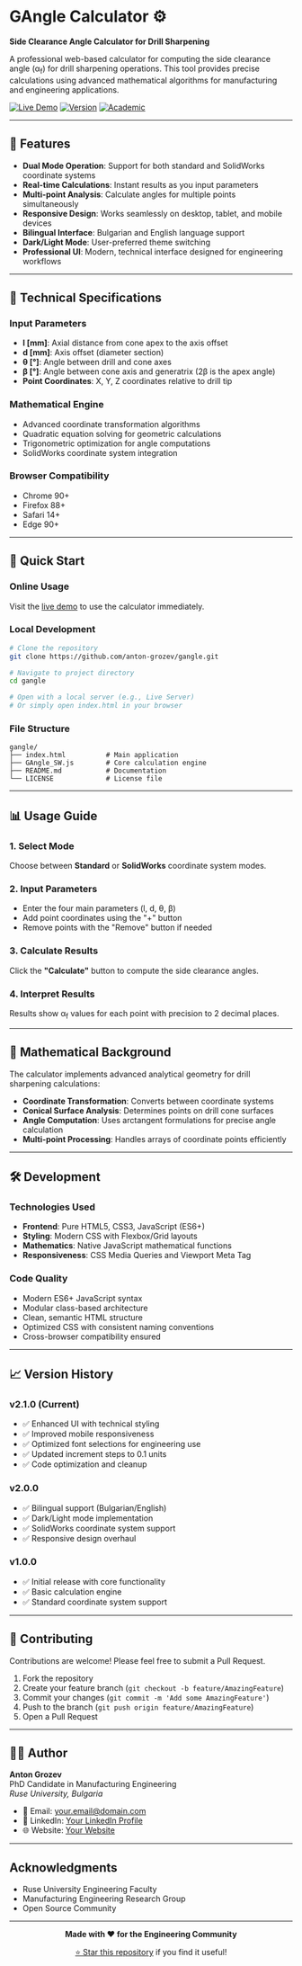 # GAngle Calculator ⚙️

**Side Clearance Angle Calculator for Drill Sharpening**

A professional web-based calculator for computing the side clearance angle (α<sub>f</sub>) for drill sharpening operations. This tool provides precise calculations using advanced mathematical algorithms for manufacturing and engineering applications.

[![Live Demo](https://img.shields.io/badge/Live-Demo-blue?style=for-the-badge)](https://anton-grozev.github.io/gangle/)
[![Version](https://img.shields.io/badge/Version-2.1.0-orange?style=for-the-badge)](#)
[![Academic](https://img.shields.io/badge/Academic-Research-green?style=for-the-badge)](#)

---

## 🎯 Features

- **Dual Mode Operation**: Support for both standard and SolidWorks coordinate systems
- **Real-time Calculations**: Instant results as you input parameters
- **Multi-point Analysis**: Calculate angles for multiple points simultaneously
- **Responsive Design**: Works seamlessly on desktop, tablet, and mobile devices
- **Bilingual Interface**: Bulgarian and English language support
- **Dark/Light Mode**: User-preferred theme switching
- **Professional UI**: Modern, technical interface designed for engineering workflows

---

## 🔧 Technical Specifications

### Input Parameters
- **l [mm]**: Axial distance from cone apex to the axis offset
- **d [mm]**: Axis offset (diameter section)
- **θ [°]**: Angle between drill and cone axes
- **β [°]**: Angle between cone axis and generatrix (2β is the apex angle)
- **Point Coordinates**: X, Y, Z coordinates relative to drill tip

### Mathematical Engine
- Advanced coordinate transformation algorithms
- Quadratic equation solving for geometric calculations
- Trigonometric optimization for angle computations
- SolidWorks coordinate system integration

### Browser Compatibility
- Chrome 90+
- Firefox 88+
- Safari 14+
- Edge 90+

---

## 🚀 Quick Start

### Online Usage
Visit the [live demo](https://anton-grozev.github.io/gangle/) to use the calculator immediately.

### Local Development
```bash
# Clone the repository
git clone https://github.com/anton-grozev/gangle.git

# Navigate to project directory
cd gangle

# Open with a local server (e.g., Live Server)
# Or simply open index.html in your browser
```

### File Structure
```
gangle/
├── index.html          # Main application
├── GAngle_SW.js        # Core calculation engine
├── README.md           # Documentation
└── LICENSE             # License file
```

---

## 📊 Usage Guide

### 1. Select Mode
Choose between **Standard** or **SolidWorks** coordinate system modes.

### 2. Input Parameters
- Enter the four main parameters (l, d, θ, β)
- Add point coordinates using the "+" button
- Remove points with the "Remove" button if needed

### 3. Calculate Results
Click the **"Calculate"** button to compute the side clearance angles.

### 4. Interpret Results
Results show α<sub>f</sub> values for each point with precision to 2 decimal places.

---

## 🔬 Mathematical Background

The calculator implements advanced analytical geometry for drill sharpening calculations:

- **Coordinate Transformation**: Converts between coordinate systems
- **Conical Surface Analysis**: Determines points on drill cone surfaces
- **Angle Computation**: Uses arctangent formulations for precise angle calculation
- **Multi-point Processing**: Handles arrays of coordinate points efficiently

---

## 🛠 Development

### Technologies Used
- **Frontend**: Pure HTML5, CSS3, JavaScript (ES6+)
- **Styling**: Modern CSS with Flexbox/Grid layouts
- **Mathematics**: Native JavaScript mathematical functions
- **Responsiveness**: CSS Media Queries and Viewport Meta Tag

### Code Quality
- Modern ES6+ JavaScript syntax
- Modular class-based architecture
- Clean, semantic HTML structure
- Optimized CSS with consistent naming conventions
- Cross-browser compatibility ensured

---

## 📈 Version History

### v2.1.0 (Current)
- ✅ Enhanced UI with technical styling
- ✅ Improved mobile responsiveness
- ✅ Optimized font selections for engineering use
- ✅ Updated increment steps to 0.1 units
- ✅ Code optimization and cleanup

### v2.0.0
- ✅ Bilingual support (Bulgarian/English)
- ✅ Dark/Light mode implementation
- ✅ SolidWorks coordinate system support
- ✅ Responsive design overhaul

### v1.0.0
- ✅ Initial release with core functionality
- ✅ Basic calculation engine
- ✅ Standard coordinate system support

---

## 🤝 Contributing

Contributions are welcome! Please feel free to submit a Pull Request.

1. Fork the repository
2. Create your feature branch (`git checkout -b feature/AmazingFeature`)
3. Commit your changes (`git commit -m 'Add some AmazingFeature'`)
4. Push to the branch (`git push origin feature/AmazingFeature`)
5. Open a Pull Request

---

## 👨‍🎓 Author

**Anton Grozev**  
PhD Candidate in Manufacturing Engineering  
*Ruse University, Bulgaria*

- 📧 Email: [your.email@domain.com](mailto:your.email@domain.com)
- 🔗 LinkedIn: [Your LinkedIn Profile](#)
- 🌐 Website: [Your Website](#)

---

##  Acknowledgments

- Ruse University Engineering Faculty
- Manufacturing Engineering Research Group
- Open Source Community

---

<div align="center">

**Made with ❤️ for the Engineering Community**

[⭐ Star this repository](https://github.com/anton-grozev/gangle) if you find it useful!

</div>
